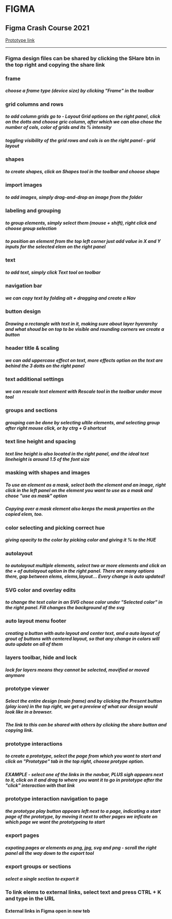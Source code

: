 # FIGMA
## Figma Crash Course 2021

[Prototype link](https://www.figma.com/file/fk5wXmSnQKcFHdjLCWT6o5/Figma-Crash-Course-2021?node-id=0%3A1 "Figma Crash course 2021")
___

### Figma design files can be shared by clicking the SHare btn in the top right and copying the share link

### frame
##### choose a frame type (device size) by clicking "Frame" in the toolbar

### grid columns and rows
##### to add column grids go to - Layout Grid options on the right panel, click on the dotts and choose gric column, after which we can also chose the number of cols, color of grids and its % intensity
##### toggling visibility of the grid rows and cols is on the right panel - grid layout

### shapes
##### to create shapes, click on Shapes tool in the toolbar and choose shape

### import images
##### to add images, simply drag-and-drop an image from the folder

### labeling and grouping
##### to group elements, simply select them (mouse + shift), right click and choose group selection
##### to position an element from the top left corner just add value in X and Y inputs for the selected elem on the right panel

### text
##### to add text, simply click Text tool on toolbar

### navigation bar
##### we can copy text by folding alt + dragging and create a Nav

### button design
##### Drawing a rectangle with text in it, making sure about layer hyerarchy and what shoud be on top to be visible and rounding corners we create a button

### header title & scaling
##### we can add uppercase effect on text, more effects option on the text are behind the 3 dotts on the right panel 

### text additional settings
##### we can rescale text element with Rescale tool in the toolbar under move tool

### groups and sections
##### grouping can be done by selecting ultile elements, and selecting group after right mouse click, or by ctrg + G shortcut

### text line height and spacing
##### text line height is also located in the right panel, and the ideal text lineheight is around 1.5 of the font size

### masking with shapes and images
##### To use an element as a mask, select both the element and an image, right click in the left panel on the element you want to use as a mask and chose "use as mask" option
##### Copying over a mask element also keeps the mask properties on the copied elem, too.

### color selecting and picking correct hue
##### giving opacity to the color by picking color and giving it % to the HUE

### autolayout
##### to autolayout multiple elements, select two or more elements and click on the + of autolayout option in the right panel. There are many options there, gap between elems, elems,layout... Every change is auto updated!

### SVG color and overlay edits
##### to change the text color in an SVG chose color under "Selected color" in the right panel. Fill changes the background of the svg

### auto layout menu footer
##### creating a button with auto layout and center text, and a auto layout of grout of buttons with centered layout, so that any change in colors will auto update on all of them 

### layers toolbar, hide and lock
##### lock for layers means they cannot be selected, movified or moved anymore

### prototype viewer
##### Select the entire design (main frame) and by clicking the Present button (play icon) in the top right, we get a preview of what our design would look like in a browser. 
##### The link to this can be shared with others by clicking the share button and copying link. 

### prototype interactions
##### to create a prototype, select the page from which you want to start and click on "Prototype" tab in the top right, choose protype option.
##### EXAMPLE - select one of the links in the navbar, PLUS sigh appears next to it, click on it and drag to where you want it to go in prototype after the "click" interaction with that link

### prototype interaction navigation to page
##### the prototype play button appears left next to a page, indicating a start page of the prototype, by moving it next to other pages we inficate on which page we want the prototypeing to start

### export pages
##### expoting pages or elements as png, jpg, svg and png - scroll the right panel all the way down to the export tool 

### export groups or sections
##### select a single section to export it

### To link elems to external links, select text and press CTRL + K and type in the URL
#### External links in Figma open in new teb